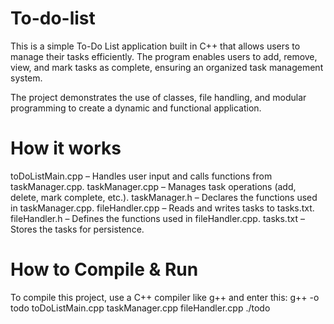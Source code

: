 # To-do-list

This is a simple To-Do List application built in C++ that allows users to manage their tasks efficiently. The program enables users to add, remove, view, and mark tasks as complete, ensuring an organized task management system.

The project demonstrates the use of classes, file handling, and modular programming to create a dynamic and functional application.

# How it works

toDoListMain.cpp – Handles user input and calls functions from taskManager.cpp.
taskManager.cpp – Manages task operations (add, delete, mark complete, etc.).
taskManager.h – Declares the functions used in taskManager.cpp.
fileHandler.cpp – Reads and writes tasks to tasks.txt.
fileHandler.h – Defines the functions used in fileHandler.cpp.
tasks.txt – Stores the tasks for persistence.

# How to Compile & Run

To compile this project, use a C++ compiler like g++ and enter this:
g++ -o todo toDoListMain.cpp taskManager.cpp fileHandler.cpp
./todo




